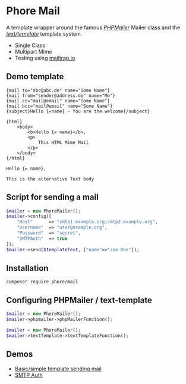 # Phore Mail

A template wrapper around the famous *[PHPMailer](https://github.com/PHPMailer/PHPMailer)*
Mailer class and the *[text/template](https://github.com/dermatthes/text-template)* template system.

- Single Class
- Multipart Mime 
- Testing using [mailtrap.io](https://mailtrap.io)

## Demo template

```
{mail to="abc@abc.de" name="Some Name"}
{mail from="sender@address.de" name="Me"}
{mail cc="mail@email" name="Some Name"}
{mail bcc="mail@email" name="Some Name"}
{subject}Hello {=name} - You are the welcome{/subject}

{html}
    <body>
        <b>Hello {= name}</b>,
        <p>
            This HTML Mime Mail
        </p>
    </body>
{/html}

Hello {= name},

This is the alternative Text body
```

## Script for sending a mail

```php
$mailer = new PhoreMailer();
$mailer->config([
    "Host"      => "smtp1.example.org;smtp2.example.org",
    "Username"  => "user@example.org",
    "Password"  => "secret", 
    "SMTPAuth"  => true
]);
$mailer->send($templateText, ["name"=>"Joe Doe"]);
```

## Installation

```
composer require phore/mail
```

## Configuring PHPMailer / text-template

```php
$mailer = new PhoreMailer();
$mailer->phpmailer->phpMailerFunction();
```

```php
$mailer = new PhoreMailer();
$mailer->textTemplate->textTemplateFunction();
```


## Demos

- [Basic/simple template sending mail](docs/simple-demo.php)
- [SMTP Auth](docs/smtp-auth-demo.php)
